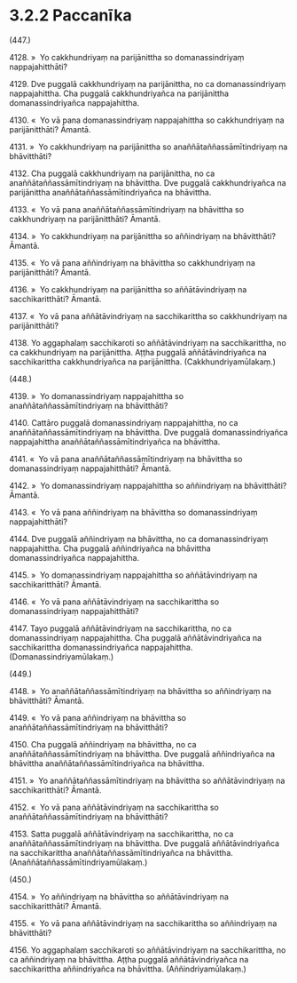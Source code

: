 # 3.2.2 Paccanīka

(447.)

4128\. »  Yo cakkhundriyaṃ na parijānittha so domanassindriyaṃ nappajahitthāti?

4129\. Dve puggalā cakkhundriyaṃ na parijānittha, no ca domanassindriyaṃ nappajahittha. Cha puggalā cakkhundriyañca na parijānittha domanassindriyañca nappajahittha.

4130\. «  Yo vā pana domanassindriyaṃ nappajahittha so cakkhundriyaṃ na parijānitthāti? Āmantā.

4131\. »  Yo cakkhundriyaṃ na parijānittha so anaññātaññassāmītindriyaṃ na bhāvitthāti?

4132\. Cha puggalā cakkhundriyaṃ na parijānittha, no ca anaññātaññassāmītindriyaṃ na bhāvittha. Dve puggalā cakkhundriyañca na parijānittha anaññātaññassāmītindriyañca na bhāvittha.

4133\. «  Yo vā pana anaññātaññassāmītindriyaṃ na bhāvittha so cakkhundriyaṃ na parijānitthāti? Āmantā.

4134\. »  Yo cakkhundriyaṃ na parijānittha so aññindriyaṃ na bhāvitthāti? Āmantā.

4135\. «  Yo vā pana aññindriyaṃ na bhāvittha so cakkhundriyaṃ na parijānitthāti? Āmantā.

4136\. »  Yo cakkhundriyaṃ na parijānittha so aññātāvindriyaṃ na sacchikaritthāti? Āmantā.

4137\. «  Yo vā pana aññātāvindriyaṃ na sacchikarittha so cakkhundriyaṃ na parijānitthāti?

4138\. Yo aggaphalaṃ sacchikaroti so aññātāvindriyaṃ na sacchikarittha, no ca cakkhundriyaṃ na parijānittha. Aṭṭha puggalā aññātāvindriyañca na sacchikarittha cakkhundriyañca na parijānittha. (Cakkhundriyamūlakaṃ.)

(448.)

4139\. »  Yo domanassindriyaṃ nappajahittha so anaññātaññassāmītindriyaṃ na bhāvitthāti?

4140\. Cattāro puggalā domanassindriyaṃ nappajahittha, no ca anaññātaññassāmītindriyaṃ na bhāvittha. Dve puggalā domanassindriyañca nappajahittha anaññātaññassāmītindriyañca na bhāvittha.

4141\. «  Yo vā pana anaññātaññassāmītindriyaṃ na bhāvittha so domanassindriyaṃ nappajahitthāti? Āmantā.

4142\. »  Yo domanassindriyaṃ nappajahittha so aññindriyaṃ na bhāvitthāti? Āmantā.

4143\. «  Yo vā pana aññindriyaṃ na bhāvittha so domanassindriyaṃ nappajahitthāti?

4144\. Dve puggalā aññindriyaṃ na bhāvittha, no ca domanassindriyaṃ nappajahittha. Cha puggalā aññindriyañca na bhāvittha domanassindriyañca nappajahittha.

4145\. »  Yo domanassindriyaṃ nappajahittha so aññātāvindriyaṃ na sacchikaritthāti? Āmantā.

4146\. «  Yo vā pana aññātāvindriyaṃ na sacchikarittha so domanassindriyaṃ nappajahitthāti?

4147\. Tayo puggalā aññātāvindriyaṃ na sacchikarittha, no ca domanassindriyaṃ nappajahittha. Cha puggalā aññātāvindriyañca na sacchikarittha domanassindriyañca nappajahittha. (Domanassindriyamūlakaṃ.)

(449.)

4148\. »  Yo anaññātaññassāmītindriyaṃ na bhāvittha so aññindriyaṃ na bhāvitthāti? Āmantā.

4149\. «  Yo vā pana aññindriyaṃ na bhāvittha so anaññātaññassāmītindriyaṃ na bhāvitthāti?

4150\. Cha puggalā aññindriyaṃ na bhāvittha, no ca anaññātaññassāmītindriyaṃ na bhāvittha. Dve puggalā aññindriyañca na bhāvittha anaññātaññassāmītindriyañca na bhāvittha.

4151\. »  Yo anaññātaññassāmītindriyaṃ na bhāvittha so aññātāvindriyaṃ na sacchikaritthāti? Āmantā.

4152\. «  Yo vā pana aññātāvindriyaṃ na sacchikarittha so anaññātaññassāmītindriyaṃ na bhāvitthāti?

4153\. Satta puggalā aññātāvindriyaṃ na sacchikarittha, no ca anaññātaññassāmītindriyaṃ na bhāvittha. Dve puggalā aññātāvindriyañca na sacchikarittha anaññātaññassāmītindriyañca na bhāvittha. (Anaññātaññassāmītindriyamūlakaṃ.)

(450.)

4154\. »  Yo aññindriyaṃ na bhāvittha so aññātāvindriyaṃ na sacchikaritthāti? Āmantā.

4155\. «  Yo vā pana aññātāvindriyaṃ na sacchikarittha so aññindriyaṃ na bhāvitthāti?

4156\. Yo aggaphalaṃ sacchikaroti so aññātāvindriyaṃ na sacchikarittha, no ca aññindriyaṃ na bhāvittha. Aṭṭha puggalā aññātāvindriyañca na sacchikarittha aññindriyañca na bhāvittha. (Aññindriyamūlakaṃ.)
